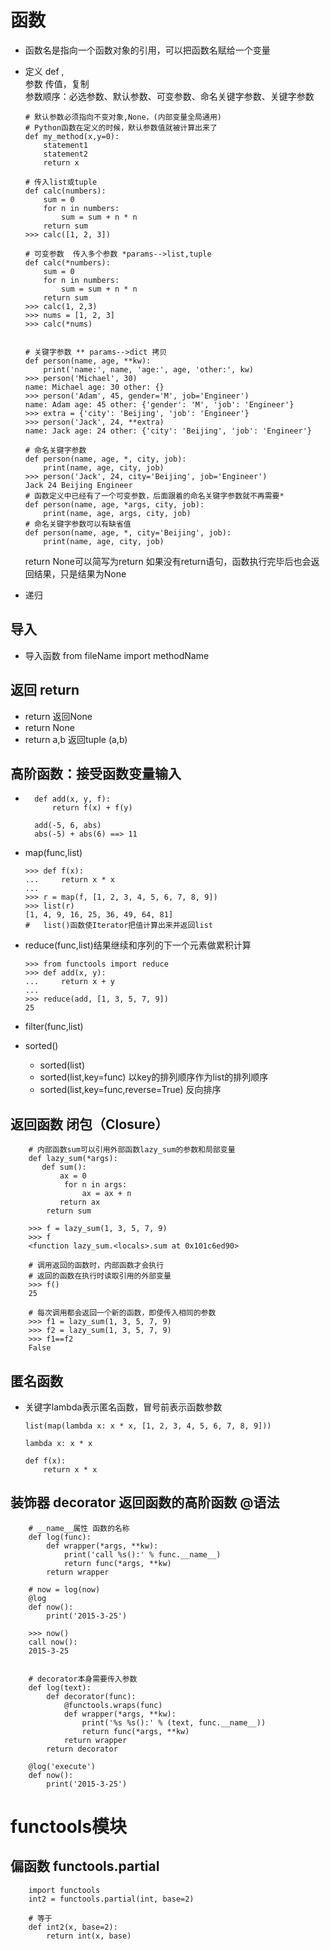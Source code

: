 #	函数
+	函数名是指向一个函数对象的引用，可以把函数名赋给一个变量
+	定义 def , 
	<br>参数 传值，复制
	<br>参数顺序：必选参数、默认参数、可变参数、命名关键字参数、关键字参数

		# 默认参数必须指向不变对象,None，(内部变量全局通用)
		# Python函数在定义的时候，默认参数值就被计算出来了
		def my_method(x,y=0):
    		statement1
			statement2
			return x
		
		# 传入list或tuple
		def calc(numbers):
    		sum = 0
    		for n in numbers:
        		sum = sum + n * n
    		return sum
		>>> calc([1, 2, 3])

		# 可变参数  传入多个参数 *params-->list,tuple
		def calc(*numbers):
    		sum = 0
    		for n in numbers:
        		sum = sum + n * n
    		return sum
		>>> calc(1, 2,3)
		>>> nums = [1, 2, 3]
		>>> calc(*nums)
		

		# 关键字参数 ** params-->dict 拷贝
		def person(name, age, **kw):
    		print('name:', name, 'age:', age, 'other:', kw)
		>>> person('Michael', 30)
		name: Michael age: 30 other: {}
		>>> person('Adam', 45, gender='M', job='Engineer')
		name: Adam age: 45 other: {'gender': 'M', 'job': 'Engineer'}
		>>> extra = {'city': 'Beijing', 'job': 'Engineer'}
		>>> person('Jack', 24, **extra)
		name: Jack age: 24 other: {'city': 'Beijing', 'job': 'Engineer'}
		
		# 命名关键字参数
		def person(name, age, *, city, job):
    		print(name, age, city, job)
		>>> person('Jack', 24, city='Beijing', job='Engineer')
		Jack 24 Beijing Engineer
		# 函数定义中已经有了一个可变参数，后面跟着的命名关键字参数就不再需要*
		def person(name, age, *args, city, job):
    		print(name, age, args, city, job)
		# 命名关键字参数可以有缺省值
		def person(name, age, *, city='Beijing', job):
    		print(name, age, city, job)

	return None可以简写为return
	如果没有return语句，函数执行完毕后也会返回结果，只是结果为None
+	递归

##	导入
+	导入函数 from fileName import methodName

##	返回 return
+	return	返回None
+	return None
+	return a,b	返回tuple (a,b)


##	高阶函数：接受函数变量输入

+	
		def add(x, y, f):
		    return f(x) + f(y)
		
		add(-5, 6, abs)
		abs(-5) + abs(6) ==> 11

+	map(func,list)

		>>> def f(x):
		...     return x * x
		...
		>>> r = map(f, [1, 2, 3, 4, 5, 6, 7, 8, 9])
		>>> list(r)
		[1, 4, 9, 16, 25, 36, 49, 64, 81]
		#	list()函数使Iterator把值计算出来并返回list

+	reduce(func,list)结果继续和序列的下一个元素做累积计算

		>>> from functools import reduce
		>>> def add(x, y):
		...     return x + y
		...
		>>> reduce(add, [1, 3, 5, 7, 9])
		25

+	filter(func,list)

+	sorted()
	+	sorted(list)
	+	sorted(list,key=func) 以key的排列顺序作为list的排列顺序
	+	sorted(list,key=func,reverse=True) 反向排序


##	返回函数 闭包（Closure）

		# 内部函数sum可以引用外部函数lazy_sum的参数和局部变量
		def lazy_sum(*args):
 		   def sum():
 		       ax = 0
		        for n in args:
		            ax = ax + n
 		       return ax
		    return sum
		
		>>> f = lazy_sum(1, 3, 5, 7, 9)
		>>> f
		<function lazy_sum.<locals>.sum at 0x101c6ed90>
		
		# 调用返回的函数时，内部函数才会执行
		# 返回的函数在执行时读取引用的外部变量
		>>> f()
		25
		
		# 每次调用都会返回一个新的函数，即使传入相同的参数
		>>> f1 = lazy_sum(1, 3, 5, 7, 9)
		>>> f2 = lazy_sum(1, 3, 5, 7, 9)
		>>> f1==f2
		False


##	匿名函数

+	关键字lambda表示匿名函数，冒号前表示函数参数

		list(map(lambda x: x * x, [1, 2, 3, 4, 5, 6, 7, 8, 9]))
		
		lambda x: x * x
		
		def f(x):
		    return x * x


##	装饰器 decorator 返回函数的高阶函数 @语法

		# __name__属性 函数的名称
		def log(func):
		    def wrapper(*args, **kw):
		        print('call %s():' % func.__name__)
		        return func(*args, **kw)
		    return wrapper
		
		# now = log(now)
		@log
		def now():
		    print('2015-3-25')
		
		>>> now()
		call now():
		2015-3-25


		# decorator本身需要传入参数
		def log(text):
		    def decorator(func):
				@functools.wraps(func)
		        def wrapper(*args, **kw):
		            print('%s %s():' % (text, func.__name__))
		            return func(*args, **kw)
		        return wrapper
		    return decorator

		@log('execute')
		def now():
		    print('2015-3-25')


#	functools模块

##	偏函数 functools.partial

		import functools
		int2 = functools.partial(int, base=2)
		
		# 等于
		def int2(x, base=2):
		    return int(x, base)
		















